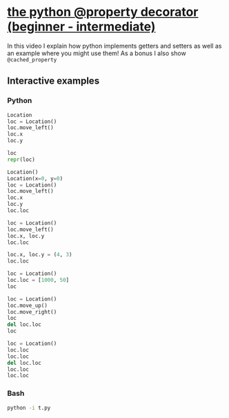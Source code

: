 # [the python @property decorator (beginner - intermediate)](https://youtu.be/orp6bhe4i00)

In this video I explain how python implements getters and setters as well as an example where you might use them!  As a bonus I also show `@cached_property`

## Interactive examples

### Python

```python
Location
loc = Location()
loc.move_left()
loc.x
loc.y

loc
repr(loc)

Location()
Location(x=0, y=0)
loc = Location()
loc.move_left()
loc.x
loc.y
loc.loc

loc = Location()
loc.move_left()
loc.x, loc.y
loc.loc

loc.x, loc.y = (4, 3)
loc.loc

loc = Location()
loc.loc = [1000, 50]
loc

loc = Location()
loc.move_up()
loc.move_right()
loc
del loc.loc
loc

loc = Location()
loc.loc
loc.loc
del loc.loc
loc.loc
loc.loc
```

### Bash

```bash
python -i t.py
```
